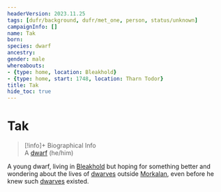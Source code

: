 ```yaml
---
headerVersion: 2023.11.25
tags: [dufr/background, dufr/met_one, person, status/unknown]
campaignInfo: []
name: Tak
born:
species: dwarf
ancestry:
gender: male
whereabouts:
- {type: home, location: Bleakhold}
- {type: home, start: 1748, location: Tharn Todor}
title: Tak
hide_toc: true
---
```

# Tak
>[!info]+ Biographical Info  
> A [dwarf](<../../species/children-of-the-embodied-gods/dwarves/dwarves.md>) (he/him)  
>> 

A young dwarf, living in [Bleakhold](<../../cosmology/multiverse/echo-realms/shadowfell/bleakhold.md>) but hoping for something better and wondering about the lives of [dwarves](<../../species/children-of-the-embodied-gods/dwarves/dwarves.md>) outside [Morkalan](<../../cosmology/multiverse/echo-realms/shadowfell/morkalan.md>), even before he knew such [dwarves](<../../species/children-of-the-embodied-gods/dwarves/dwarves.md>) existed. 